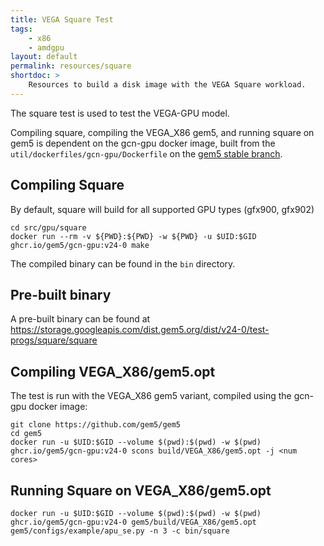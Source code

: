 ```yaml
---
title: VEGA Square Test
tags:
    - x86
    - amdgpu
layout: default
permalink: resources/square
shortdoc: >
    Resources to build a disk image with the VEGA Square workload.
---
```


The square test is used to test the VEGA-GPU model.

Compiling square, compiling the VEGA_X86 gem5, and running square on gem5 is dependent on the gcn-gpu docker image, built from the `util/dockerfiles/gcn-gpu/Dockerfile` on the [gem5 stable branch](https://github.com/gem5/gem5).

## Compiling Square

By default, square will build for all supported GPU types (gfx900, gfx902)
```
cd src/gpu/square
docker run --rm -v ${PWD}:${PWD} -w ${PWD} -u $UID:$GID ghcr.io/gem5/gcn-gpu:v24-0 make
```

The compiled binary can be found in the `bin` directory.

## Pre-built binary

A pre-built binary can be found at <https://storage.googleapis.com/dist.gem5.org/dist/v24-0/test-progs/square/square>

## Compiling VEGA_X86/gem5.opt

The test is run with the VEGA_X86 gem5 variant, compiled using the gcn-gpu docker image:

```
git clone https://github.com/gem5/gem5
cd gem5
docker run -u $UID:$GID --volume $(pwd):$(pwd) -w $(pwd) ghcr.io/gem5/gcn-gpu:v24-0 scons build/VEGA_X86/gem5.opt -j <num cores>
```

## Running Square on VEGA_X86/gem5.opt

```
docker run -u $UID:$GID --volume $(pwd):$(pwd) -w $(pwd) ghcr.io/gem5/gcn-gpu:v24-0 gem5/build/VEGA_X86/gem5.opt gem5/configs/example/apu_se.py -n 3 -c bin/square
```
